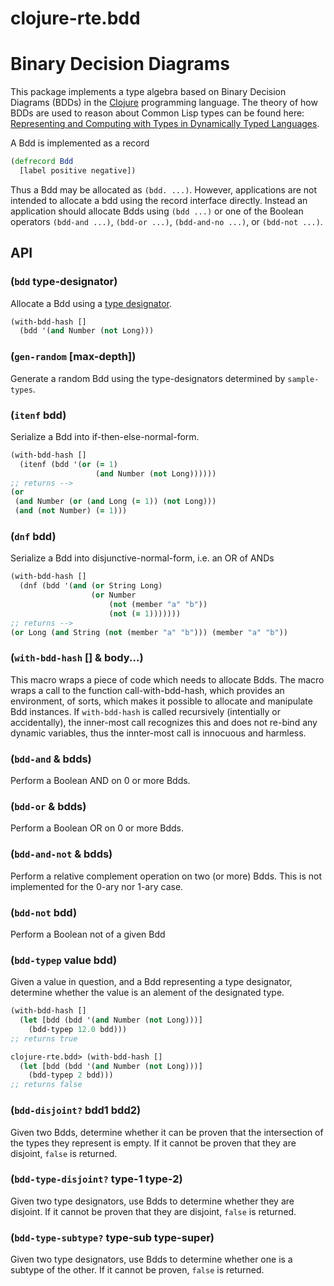 # clojure-rte.bdd

# Binary Decision Diagrams

This package implements a type algebra based on Binary Decision Diagrams (BDDs)
in the [Clojure](https://clojure.org) programming language.
The theory of how BDDs are used to reason about Common Lisp types can be found here:
[Representing and Computing with Types in Dynamically Typed Languages](https://www.lrde.epita.fr/wiki/Publications/newton.18.phd).


A Bdd is implemented as a record
```clojure
(defrecord Bdd
  [label positive negative])
```
Thus a Bdd may be allocated as `(bdd. ...)`.
However, applications are not intended to allocate a bdd using the record interface
directly. Instead an application should allocate Bdds using `(bdd ...)` or one
of the Boolean operators `(bdd-and ...)`, `(bdd-or ...)`, `(bdd-and-no ...)`, or `(bdd-not ...)`.

## API

### (`bdd` type-designator)
Allocate a Bdd using a [type designator](genus.md).

```clojure
(with-bdd-hash []
  (bdd '(and Number (not Long)))
```

### (`gen-random` [max-depth])
Generate a random Bdd using the type-designators determined by `sample-types`.

### (`itenf` bdd)
Serialize a Bdd into if-then-else-normal-form.
```clojure
(with-bdd-hash []
  (itenf (bdd '(or (= 1)
                   (and Number (not Long))))))
;; returns -->
(or
 (and Number (or (and Long (= 1)) (not Long)))
 (and (not Number) (= 1)))
```

### (`dnf` bdd)
Serialize a Bdd into disjunctive-normal-form, i.e. an OR of ANDs
```clojure
(with-bdd-hash []
  (dnf (bdd '(and (or String Long)
                  (or Number 
                      (not (member "a" "b"))
                      (not (= 1)))))))
;; returns -->
(or Long (and String (not (member "a" "b"))) (member "a" "b"))
```

### (`with-bdd-hash` [] & body...)

This macro wraps a piece of code which needs to allocate Bdds. The macro
wraps a call to the function call-with-bdd-hash, which provides an environment,
of sorts, which makes it possible to allocate and manipulate Bdd instances.
If `with-bdd-hash` is called recursively (intentially or accidentally), the
inner-most call recognizes this and does not re-bind any dynamic variables,
thus the innter-most call is innocuous and harmless.


### (`bdd-and` & bdds)
Perform a Boolean AND on 0 or more Bdds.

### (`bdd-or` & bdds)
Perform a Boolean OR on 0 or more Bdds.

### (`bdd-and-not` & bdds)
Perform a relative complement operation on two (or more) Bdds.
This is not implemented for the 0-ary nor 1-ary case.

### (`bdd-not` bdd)
Perform a Boolean not of a given Bdd

### (`bdd-typep` value bdd)
Given a value in question, and a Bdd representing a type designator,
determine whether the value is an alement of the designated type.

```clojure
(with-bdd-hash []
  (let [bdd (bdd '(and Number (not Long)))]
    (bdd-typep 12.0 bdd)))
;; returns true

clojure-rte.bdd> (with-bdd-hash []
  (let [bdd (bdd '(and Number (not Long)))]
    (bdd-typep 2 bdd)))
;; returns false
```

### (`bdd-disjoint?` bdd1 bdd2)
Given two Bdds, determine whether it can be proven that the intersection of the
types they represent is empty.
If it cannot be proven that they are disjoint, `false` is returned.

### (`bdd-type-disjoint?` type-1 type-2)
Given two type designators, use Bdds to determine whether they are disjoint.
If it cannot be proven that they are disjoint, `false` is returned.

### (`bdd-type-subtype?` type-sub type-super)
Given two type designators, use Bdds to determine whether one is a subtype of the other.
If it cannot be proven, `false` is returned.
